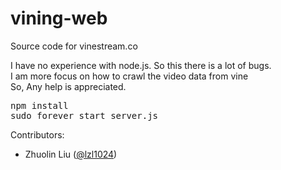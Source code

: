 vining-web
==========

Source code for vinestream.co  

I have no experience with node.js. So this there is a lot of bugs.  
I am more focus on how to crawl the video data from vine  
So, Any help is appreciated.  

<pre>
npm install  
sudo forever start server.js  
</pre>

Contributors:
* Zhuolin Liu ([@lzl1024](https://github.com/lzl1024))
